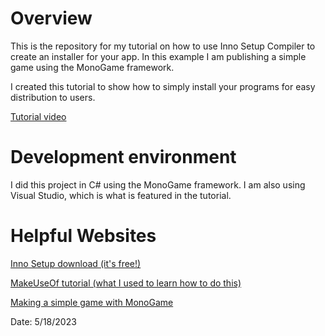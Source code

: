 # Overview

This is the repository for my tutorial on how to use Inno Setup Compiler to create an installer for your app. In this example I am publishing a simple game using the MonoGame framework. 

I created this tutorial to show how to simply install your programs for easy distribution to users. 

[Tutorial video](https://www.youtube.com/)

# Development environment

I did this project in C# using the MonoGame framework. I am also using Visual Studio, which is what is featured in the tutorial. 

# Helpful Websites

[Inno Setup download (it's free!)](https://jrsoftware.org/isdl.php)

[MakeUseOf tutorial (what I used to learn how to do this)](https://www.makeuseof.com/tag/how-to-make-an-exe-installation-file/)

[Making a simple game with MonoGame](https://docs.monogame.net/articles/getting_started/0_getting_started.html)

Date: 5/18/2023